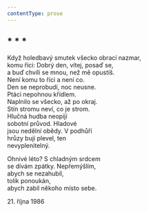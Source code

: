 ```yaml
---
contentType: prose
---
```


## \* \* \*

Když holedbavý smutek všecko obrací nazmar,  
komu říci: Dobrý den, vítej, posaď se,  
a buď chvíli se mnou, než mě opustíš.  
Není komu to říci a není co.  
Den se neprobudí, noc neusne.  
Ptáci nepohnou křídlem.  
Naplnilo se všecko, až po okraj.  
Stín stromu neví, co je strom.  
Hlučná hudba neopíjí  
sobotní průvod. Hladové  
jsou nedělní obědy. V podhůří  
hrůzy bují plevel, ten  
nevyplenitelný.

Ohnivé léto? S chladným srdcem  
se dívám zpátky. Nepřemýšlím,  
abych se nezahubil,  
tolik ponoukán,  
abych zabil někoho místo sebe.

21\. října 1986
